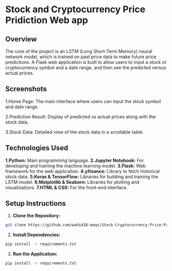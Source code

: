 # Stock and Cryptocurrency Price Pridiction Web app

## Overview
The core of the project is an LSTM (Long Short-Term Memory) neural network model, which is trained on past price data to make future price predictions. A Flask web application is built to allow users to input a stock or cryptocurrency symbol and a date range, and then see the predicted versus actual prices.

## Screenshots

1.Home Page: The main interface where users can input the stock symbol and date range.

2.Prediction Result: Display of predicted vs actual prices along with the stock data.

3.Stock Data: Detailed view of the stock data in a scrollable table.

## Technologies Used
**1.Python:** Main programming language.
**2.Jupyter Notebook:** For developing and training the machine learning model.
**3.Flask:** Web framework for the web application.
**4.yfinance:** Library to fetch historical stock data.
**5.Keras & TensorFlow:** Libraries for building and training the LSTM model.
**6.Matplotlib & Seaborn:** Libraries for plotting and visualizations.
**7.HTML & CSS:** For the front-end interface. 

## Setup Instructions
1. **Clone the Repository:**
```bash
git clone https://github.com/wahid18-maqs/Stock-Cryptocurrency-Price-Pridiction.git
```

2. **Install Dependencies:**
```bash
pip install -r requirements.txt
```

3. **Run the Application:**
```bash
pip install -r requirements.txt
```


